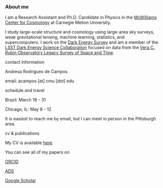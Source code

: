 ### About me

I am a Research Assistant and Ph.D. Candidate in Physics in the [McWilliams Center for Cosmology](https://www.cmu.edu/cosmology/) at Carnegie Mellon University.

I study large-scale structure and cosmology using large-area sky surveys, weak gravitational lensing, machine learning, statistics, and supercomputers. I work on the [Dark Energy Survey](https://www.darkenergysurvey.org) and am a member of the [LSST Dark Energy Science Collaboration](https://lsstdesc.org) focused on data from the [Vera C. Rubin Observatory Legacy Survey of Space and Time](https://www.lsst.org).

contact information

Andresa Rodrigues de Campos

email: acampos [at] cmu [dot] edu

schedule and travel

Brazil: March 18 - 31

Chicago, IL: May 8 - 12

It is easiest to reach me by email, but I can meet in person in the Pittsburgh area.

cv & publications

My CV is available [here](https://andresacampos.github.io/images/andresa_academic_CV_and_publications.pdf).

You can see all of my papers on

[ORCID](https://orcid.org/0000-0002-5124-0771)

[ADS](https://ui.adsabs.harvard.edu/public-libraries/wtkoyyzKQ8CFuBshlMYndg)

[Google Scholar](https://scholar.google.com/citations?user=TSd8aKoAAAAJ&hl=en)



<!--




**AndresaCampos/AndresaCampos** is a ✨ _special_ ✨ repository because its `README.md` (this file) appears on your GitHub profile.

Here are some ideas to get you started:

- 🔭 I’m currently working on ...
- 🌱 I’m currently learning ...
- 👯 I’m looking to collaborate on ...
- 🤔 I’m looking for help with ...
- 💬 Ask me about ...
- 📫 How to reach me: ...
- 😄 Pronouns: ...
- ⚡ Fun fact: ...
-->
